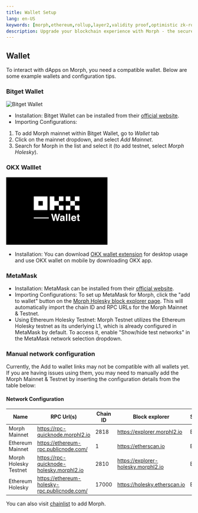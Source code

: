 ```yaml
---
title: Wallet Setup
lang: en-US
keywords: [morph,ethereum,rollup,layer2,validity proof,optimistic zk-rollup]
description: Upgrade your blockchain experience with Morph - the secure decentralized, cost0efficient, and high-performing optimistic zk-rollup solution. Try it now!
---
```


## Wallet

To interact with dApps on Morph, you need a compatible wallet. Below are some example wallets and configuration tips.


### Bitget Wallet

![Bitget Wallet](../../assets/docs/about/bitgetwallet.png)

- Installation: Bitget Wallet can be installed from their [official website](https://web3.bitget.com/en/wallet-download).
- Importing Configurations: 

1. To add Morph mainnet within Bitget Wallet, go to *Wallet* tab
2. Click on the mainnet dropdown, and select *Add Mainnet*. 
3. Search for Morph in the list and select it (to add testnet, select *Morph Holesky*).

### OKX Walllet

![OKX Wallet](../../assets/docs/about/okxwallet.png)

- Installation: You can download [OKX wallet extension](https://chromewebstore.google.com/detail/okx-wallet/mcohilncbfahbmgdjkbpemcciiolgcge) for desktop usage and use OKX wallet on mobile by downloading OKX app.


### MetaMask


- Installation: MetaMask can be installed from their [official website](https://metamask.io/download/).
- Importing Configurations: To set up MetaMask for Morph, click the "add to wallet" button on the [Morph Holesky block explorer page](https://explorer.morphl2.io/). This will automatically import the chain ID and RPC URLs for the Morph Mainnet & Testnet.
- Using Ethereum Holesky Testnet: Morph Testnet utilizes the Ethereum Holesky testnet as its underlying L1, which is already configured in MetaMask by default. To access it, enable "Show/hide test networks" in the MetaMask network selection dropdown.



### Manual network configuration

Currently, the Add to wallet links may not be compatible with all wallets yet. If you are having issues using them, you may need to manually add the Morph Mainnet & Testnet by inserting the configuration details from the table below:


#### Network Configuration


| Name                      | RPC Url(s)                            | Chain ID | Block explorer             | Symbol |
| -------- | -------------------------- | ------------- | ---------- | ------------------------------------ |
| Morph Mainnet            | https://rpc-quicknode.morphl2.io       | 2818   | https://explorer.morphl2.io      | ETH      |
| Ethereum Mainnet            | https://ethereum-rpc.publicnode.com/       | 1   | https://etherscan.io      | ETH      |
| Morph Holesky Testnet             | https://rpc-quicknode-holesky.morphl2.io       | 2810    | https://explorer-holesky.morphl2.io      | ETH      |
| Ethereum Holesky            | https://ethereum-holesky-rpc.publicnode.com/       | 17000    | https://holesky.etherscan.io      | ETH      |


You can also visit [chainlist](https://chainlist.org/?chain=11155111&search=morph&testnets=true) to add Morph.